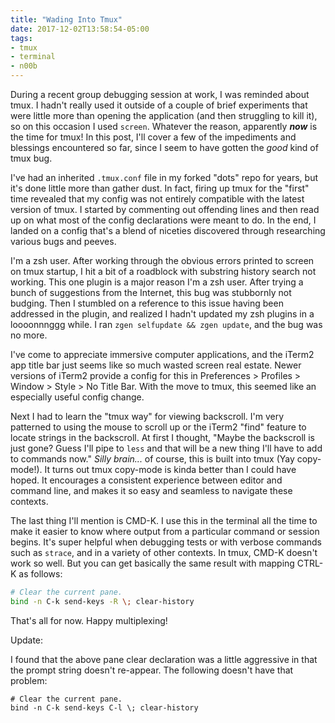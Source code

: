 ```yaml
---
title: "Wading Into Tmux"
date: 2017-12-02T13:58:54-05:00
tags:
- tmux
- terminal
- n00b
---
```

During a recent group debugging session at work, I was reminded about tmux. I hadn't really used it outside of a couple of brief experiments that were little more than opening the application (and then struggling to kill it), so on this occasion I used `screen`. Whatever the reason, apparently ***now*** is the time for tmux! In this post, I'll cover a few of the impediments and blessings encountered so far, since I seem to have gotten the _good_ kind of tmux bug.

I've had an inherited `.tmux.conf` file in my forked "dots" repo for years, but it's done little more than gather dust. In fact, firing up tmux for the "first" time revealed that my config was not entirely compatible with the latest version of tmux. I started by commenting out offending lines and then read up on what most of the config declarations were meant to do. In the end, I landed on a config that's a blend of niceties discovered through researching various bugs and peeves.

I'm a zsh user. After working through the obvious errors printed to screen on tmux startup, I hit a bit of a roadblock with substring history search not working. This one plugin is a major reason I'm a zsh user. After trying a bunch of suggestions from the Internet, this bug was stubbornly not budging. Then I stumbled on a reference to this issue having been addressed in the plugin, and realized I hadn't updated my zsh plugins in a loooonnnggg while. I ran `zgen selfupdate && zgen update`, and the bug was no more.

I've come to appreciate immersive computer applications, and the iTerm2 app title bar just seems like so much wasted screen real estate. Newer versions of iTerm2 provide a config for this in Preferences > Profiles > Window > Style > No Title Bar. With the move to tmux, this seemed like an especially useful config change.

Next I had to learn the "tmux way" for viewing backscroll. I'm very patterned to using the mouse to scroll up or the iTerm2 "find" feature to locate strings in the backscroll. At first I thought, "Maybe the backscroll is just gone? Guess I'll pipe to `less` and that will be a new thing I'll have to add to commands now." _Silly brain..._ of course, this is built into tmux (Yay copy-mode!). It turns out tmux copy-mode is kinda better than I could have hoped. It encourages a consistent experience between editor and command line, and makes it so easy and seamless to navigate these contexts.

The last thing I'll mention is CMD-K. I use this in the terminal all the time to make it easier to know where output from a particular command or session begins. It's super helpful when debugging tests or with verbose commands such as `strace`, and in a variety of other contexts. In tmux, CMD-K doesn't work so well. But you can get basically the same result with mapping CTRL-K as follows:

```bash
# Clear the current pane.
bind -n C-k send-keys -R \; clear-history
```

That's all for now. Happy multiplexing!

Update:

I found that the above pane clear declaration was a little aggressive in that the prompt string doesn't re-appear. The following doesn't have that problem:

```
# Clear the current pane.
bind -n C-k send-keys C-l \; clear-history
```
